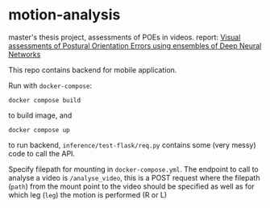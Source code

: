 # motion-analysis

master's thesis project, assessments of POEs in videos.
report: [Visual assessments of Postural Orientation Errors using ensembles of Deep Neural Networks](https://github.com/filipkro/motion-analysis/blob/master/tex/mt-motion-analysis.pdf)

This repo contains backend for mobile application. 

Run with `docker-compose`:
```
docker compose build
```
to build image, and
```
docker compose up
```
to run backend, `inference/test-flask/req.py` contains some (very messy) code to call the API.


Specify filepath for mounting in `docker-compose.yml`. The endpoint to call to analyse a video is `/analyse_video`, this is a POST request where the filepath (`path`) from the mount point to the video should be specified as well as for which leg (`leg`) the motion is performed (R or L)
